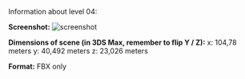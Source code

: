 Information about level 04: 

**Screenshot:**
![screenshot](https://github.com/TheMelcor/213/dev/213-game/Assets/completeLevels/level04/level04Preveiw.JPG?raw=true "Optional Title")

**Dimensions of scene (in 3DS Max, remember to flip Y / Z):**
x: 104,78 meters
y: 40,492 meters
z: 23,026 meters

**Format:**
FBX only 
